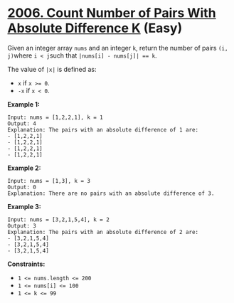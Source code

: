 # [2006. Count Number of Pairs With Absolute Difference K][link] (Easy)

[link]: https://leetcode.com/problems/count-number-of-pairs-with-absolute-difference-k/

Given an integer array `nums` and an integer `k`, return the number of pairs `(i, j)`where `i <
j`such that `|nums[i] - nums[j]| == k`.

The value of `|x|` is defined as:

- `x` if `x >= 0`.
- `-x` if `x < 0`.

**Example 1:**

```
Input: nums = [1,2,2,1], k = 1
Output: 4
Explanation: The pairs with an absolute difference of 1 are:
- [1,2,2,1]
- [1,2,2,1]
- [1,2,2,1]
- [1,2,2,1]
```

**Example 2:**

```
Input: nums = [1,3], k = 3
Output: 0
Explanation: There are no pairs with an absolute difference of 3.
```

**Example 3:**

```
Input: nums = [3,2,1,5,4], k = 2
Output: 3
Explanation: The pairs with an absolute difference of 2 are:
- [3,2,1,5,4]
- [3,2,1,5,4]
- [3,2,1,5,4]
```

**Constraints:**

- `1 <= nums.length <= 200`
- `1 <= nums[i] <= 100`
- `1 <= k <= 99`
